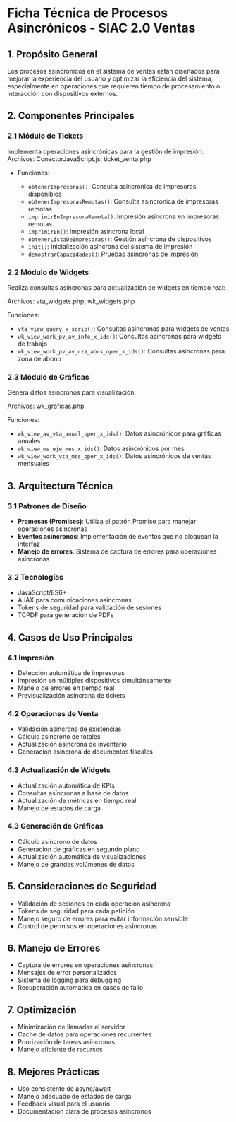 # Ficha Técnica de Procesos Asincrónicos - SIAC 2.0 Ventas


## 1. Propósito General

Los procesos asincrónicos en el sistema de ventas están diseñados para mejorar la experiencia del usuario y optimizar la eficiencia del sistema, especialmente en operaciones que requieren tiempo de procesamiento o interacción con dispositivos externos.

## 2. Componentes Principales

### 2.1 Módulo de Tickets

Implementa operaciones asincrónicas para la gestión de impresión:
Archivos: ConectorJavaScript.js, ticket_venta.php


- Funciones:

    - `obtenerImpresoras()`: Consulta asincrónica de impresoras disponibles
    - `obtenerImpresorasRemotas()`: Consulta asincrónica de impresoras remotas
    - `imprimirEnImpresoraRemota()`: Impresión asíncrona en impresoras remotas
    - `imprimirEn()`: Impresión asíncrona local
    - `obtenerListaDeImpresoras()`: Gestión asíncrona de dispositivos
    - `init()`: Inicialización asíncrona del sistema de impresión
    - `demostrarCapacidades()`: Pruebas asíncronas de impresión

### 2.2 Módulo de Widgets

Realiza consultas asíncronas para actualización de widgets en tiempo real:

Archivos: vta_widgets.php, wk_widgets.php

Funciones:

- `vta_view_query_x_scrip()`: Consultas asíncronas para widgets de ventas
- `wk_view_work_pv_av_info_x_ids()`: Consultas asíncronas para widgets de trabajo
- `wk_view_work_pv_av_cza_abns_oper_x_ids()`: Consultas asíncronas para zona de abono

### 2.3 Módulo de Gráficas

Genera datos asíncronos para visualización:

Archivos: wk_graficas.php

Funciones:

- `wk_view_av_vta_anual_oper_x_ids()`: Datos asincrónicos para gráficas anuales
- `wk_view_ws_eje_mes_x_ids()`: Datos asincrónicos por mes
- `wk_view_work_vta_mes_oper_x_ids()`: Datos asincrónicos de ventas mensuales

## 3. Arquitectura Técnica

### 3.1 Patrones de Diseño

- **Promesas (Promises)**: Utiliza el patrón Promise para manejar operaciones asíncronas
- **Eventos asíncronos**: Implementación de eventos que no bloquean la interfaz
- **Manejo de errores**: Sistema de captura de errores para operaciones asíncronas

### 3.2 Tecnologías

- JavaScript/ES6+
- AJAX para comunicaciones asíncronas
- Tokens de seguridad para validación de sesiones
- TCPDF para generación de PDFs

## 4. Casos de Uso Principales

### 4.1 Impresión

- Detección automática de impresoras
- Impresión en múltiples dispositivos simultáneamente
- Manejo de errores en tiempo real
- Previsualización asíncrona de tickets

### 4.2 Operaciones de Venta

- Validación asíncrona de existencias
- Cálculo asíncrono de totales
- Actualización asíncrona de inventario
- Generación asíncrona de documentos fiscales

### 4.3 Actualización de Widgets

- Actualización automática de KPIs
- Consultas asíncronas a base de datos
- Actualización de métricas en tiempo real
- Manejo de estados de carga

### 4.3 Generación de Gráficas

- Cálculo asíncrono de datos
- Generación de gráficas en segundo plano
- Actualización automática de visualizaciones
- Manejo de grandes volúmenes de datos


## 5. Consideraciones de Seguridad

- Validación de sesiones en cada operación asíncrona
- Tokens de seguridad para cada petición
- Manejo seguro de errores para evitar información sensible
- Control de permisos en operaciones asíncronas

## 6. Manejo de Errores

- Captura de errores en operaciones asíncronas
- Mensajes de error personalizados
- Sistema de logging para debugging
- Recuperación automática en casos de fallo

## 7. Optimización

- Minimización de llamadas al servidor
- Caché de datos para operaciones recurrentes
- Priorización de tareas asíncronas
- Manejo eficiente de recursos

## 8. Mejores Prácticas

- Uso consistente de async/await
- Manejo adecuado de estados de carga
- Feedback visual para el usuario
- Documentación clara de procesos asíncronos
